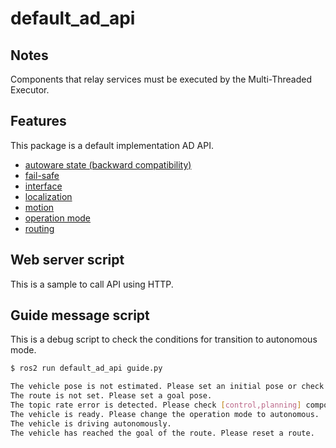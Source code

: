 # default_ad_api

## Notes

Components that relay services must be executed by the Multi-Threaded Executor.

## Features

This package is a default implementation AD API.

- [autoware state (backward compatibility)](document/autoware-state.md)
- [fail-safe](document/fail-safe.md)
- [interface](document/interface.md)
- [localization](document/localization.md)
- [motion](document/motion.md)
- [operation mode](document/operation-mode.md)
- [routing](document/routing.md)

## Web server script

This is a sample to call API using HTTP.

## Guide message script

This is a debug script to check the conditions for transition to autonomous mode.

```bash
$ ros2 run default_ad_api guide.py

The vehicle pose is not estimated. Please set an initial pose or check GNSS.
The route is not set. Please set a goal pose.
The topic rate error is detected. Please check [control,planning] components.
The vehicle is ready. Please change the operation mode to autonomous.
The vehicle is driving autonomously.
The vehicle has reached the goal of the route. Please reset a route.
```
